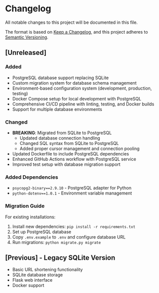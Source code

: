 # Changelog

All notable changes to this project will be documented in this file.

The format is based on [Keep a Changelog](https://keepachangelog.com/en/1.0.0/),
and this project adheres to [Semantic Versioning](https://semver.org/spec/v2.0.0.html).

## [Unreleased]

### Added
- PostgreSQL database support replacing SQLite
- Custom migration system for database schema management
- Environment-based configuration system (development, production, testing)
- Docker Compose setup for local development with PostgreSQL
- Comprehensive CI/CD pipeline with linting, testing, and Docker builds
- Support for multiple database environments

### Changed
- **BREAKING**: Migrated from SQLite to PostgreSQL
  - Updated database connection handling
  - Changed SQL syntax from SQLite to PostgreSQL
  - Added proper cursor management and connection pooling
- Updated Dockerfile to include PostgreSQL dependencies
- Enhanced GitHub Actions workflow with PostgreSQL service
- Improved test setup with database migration support

### Added Dependencies
- `psycopg2-binary==2.9.10` - PostgreSQL adapter for Python
- `python-dotenv==1.0.1` - Environment variable management

### Migration Guide
For existing installations:
1. Install new dependencies: `pip install -r requirements.txt`
2. Set up PostgreSQL database
3. Copy `.env.example` to `.env` and configure database URL
4. Run migrations: `python migrate.py migrate`

## [Previous] - Legacy SQLite Version
- Basic URL shortening functionality
- SQLite database storage
- Flask web interface
- Docker support

